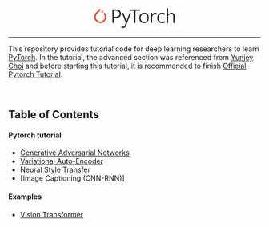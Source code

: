 <p align="center"><img width="40%" src="logo/pytorch_logo_2018.svg" /></p>

--------------------------------------------------------------------------------

This repository provides tutorial code for deep learning researchers to learn [PyTorch](https://github.com/pytorch/pytorch). In the tutorial, the advanced section was referenced from [Yunjey Choi](https://github.com/yunjey/pytorch-tutorial) and before starting this tutorial, it is recommended to finish [Official Pytorch Tutorial](http://pytorch.org/tutorials/beginner/deep_learning_60min_blitz.html).


<br/>

## Table of Contents

#### Pytorch tutorial
* [Generative Adversarial Networks](https://github.com/junghwanie/advanced-pytorch-tutorial/blob/main/tutorials/advanced/generative_adversarial_network/main.py#L46-L61)
* [Variational Auto-Encoder](https://github.com/junghwanie/advanced-pytorch-tutorial/blob/main/tutorials/advanced/variational_autoencoder/main.py#L38-L64)
* [Neural Style Transfer](https://github.com/yunjey/pytorch-tutorial/tree/master/tutorials/03-advanced/neural_style_transfer)
* [Image Captioning (CNN-RNN)]

#### Examples
* [Vision Transformer](https://github.com/junghwanie/advanced-pytorch-tutorial/tree/main/tutorials/examples/vision_transformer)